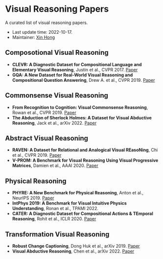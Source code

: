 # Visual Reasoning Papers

A curated list of visual reasoning papers.

- Last update time: 2022-10-17.
- Maintainer: [Xin Hong](https://hongxin2019.github.io)

## Composotional Visual Reasoning

<!-- BEGIN ENTRIES -->
- **CLEVR: A Diagnostic Dataset for Compositional Language and Elementary Visual Reasoning**,  Justin et al., CVPR 2017. [Paper](https://ieeexplore.ieee.org/document/8099698/)
- **GQA: A New Dataset for Real-World Visual Reasoning and Compositional Question Answering**,  Drew A. et al., CVPR 2019. [Paper](https://ieeexplore.ieee.org/document/8953451/)
<!-- END ENTRIES -->


## Commonsense Visual Reasoning

<!-- BEGIN ENTRIES -->
- **From Recognition to Cognition: Visual Commonsense Reasoning**,  Rowan et al., CVPR 2019. [Paper](https://ieeexplore.ieee.org/document/8953217/)
- **The Abduction of Sherlock Holmes: A Dataset for Visual Abductive Reasoning**,  Jack et al., arXiv 2022. [Paper](http://arxiv.org/abs/2202.04800)
<!-- END ENTRIES -->


## Abstract Visual Reasoning

<!-- BEGIN ENTRIES -->
- **RAVEN: A Dataset for Relational and Analogical Visual REasoNing**,  Chi et al., CVPR 2019. [Paper](https://ieeexplore.ieee.org/document/8953364/)
- **V-PROM: A Benchmark for Visual Reasoning Using Visual Progressive Matrices**,  Damien et al., AAAI 2020. [Paper](https://ojs.aaai.org/index.php/AAAI/article/view/6885)
<!-- END ENTRIES -->

## Physical Reasoning
<!-- BEGIN ENTRIES -->
- **PHYRE: A New Benchmark for Physical Reasoning**,  Anton et al., NeurIPS 2019. [Paper](https://proceedings.neurips.cc/paper/2019/hash/4191ef5f6c1576762869ac49281130c9-Abstract.html)
- **IntPhys 2019: A Benchmark for Visual Intuitive Physics Understanding**,  Ronan et al., TPAMI 2022.
- **CATER: A Diagnostic Dataset for Compositional Actions \& TEmporal Reasoning**,  Rohit et al., ICLR 2020. [Paper](https://openreview.net/forum?id=HJgzt2VKPB)
<!-- END ENTRIES -->

## Transformation Visual Reasoning

<!-- BEGIN ENTRIES -->
- **Robust Change Captioning**,  Dong Huk et al., arXiv 2019. [Paper](http://arxiv.org/abs/1901.02527)
- **Visual Abductive Reasoning**,  Chen et al., arXiv 2022. [Paper](http://arxiv.org/abs/2203.14040)
<!-- END ENTRIES -->